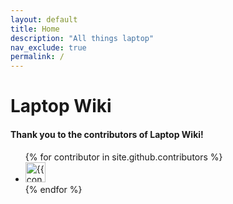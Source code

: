 ```yaml
---
layout: default
title: Home
description: "All things laptop"
nav_exclude: true
permalink: /
---
```


# Laptop Wiki

#### Thank you to the contributors of Laptop Wiki!

<ul class="list-style-none">
{% for contributor in site.github.contributors %}
  <li class="d-inline-block mr-1">
     <a href="{{ contributor.html_url }}"><img src="{{ contributor.avatar_url }}" width="32" height="32" alt="{{ contributor.login }}"/></a>
  </li>
{% endfor %}
</ul>